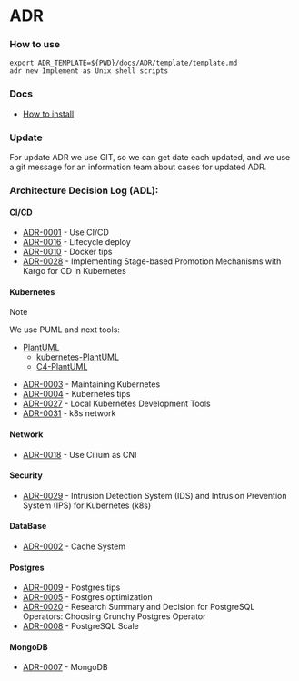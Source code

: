 # ADR

### How to use

```shell
export ADR_TEMPLATE=${PWD}/docs/ADR/template/template.md
adr new Implement as Unix shell scripts
```

### Docs

- [How to install](https://github.com/npryce/adr-tools/blob/master/INSTALL.md)

### Update

For update ADR we use GIT, so we can get date each updated, and we use a git message
for an information team about cases for updated ADR.

### Architecture Decision Log (ADL):

#### CI/CD

- [ADR-0001](./decisions/0001-ci-cd.md) - Use CI/CD
- [ADR-0016](./decisions/0016-lifecycle-deploy.md) - Lifecycle deploy
- [ADR-0010](./decisions/0010-docker-tips.md) - Docker tips
- [ADR-0028](./decisions/0028-application-lifecycle-orchestration.md) - Implementing Stage-based Promotion Mechanisms with Kargo for CD in Kubernetes

#### Kubernetes

> [!NOTE]
> We use PUML and next tools:
>
> - [PlantUML](https://plantuml.com/)
>   - [kubernetes-PlantUML](https://github.com/dcasati/kubernetes-PlantUML)
>   - [C4-PlantUML](https://github.com/plantuml-stdlib/C4-PlantUML)

- [ADR-0003](./decisions/0003-maintaining-kubernetes.md) - Maintaining Kubernetes
- [ADR-0004](./decisions/0004-kubernetes-tips.md) - Kubernetes tips
- [ADR-0027](./decisions/0027-local-kubernetes-development-tools.md) - Local Kubernetes Development Tools
- [ADR-0031](./decisions/0031-k8s-network.md) - k8s network

#### Network

- [ADR-0018](./decisions/0018-kubernetes-network.md) - Use Cilium as CNI

#### Security

- [ADR-0029](./decisions/0029-ids-and-ips.md) - Intrusion Detection System (IDS) and Intrusion Prevention System (IPS) for Kubernetes (k8s)

#### DataBase

- [ADR-0002](./decisions/0002-cache-system.md) - Cache System

#### Postgres

- [ADR-0009](./decisions/0009-postgres-tips.md) - Postgres tips
- [ADR-0005](./decisions/0005-postgres-optimization.md) - Postgres optimization
- [ADR-0020](./decisions/0020-postgresql-operator.md) - Research Summary and Decision for PostgreSQL Operators: Choosing Crunchy Postgres Operator
- [ADR-0008](./decisions/0008-postgresql-scale.md) - PostgreSQL Scale

#### MongoDB

- [ADR-0007](./decisions/0007-mongodb.md) - MongoDB
